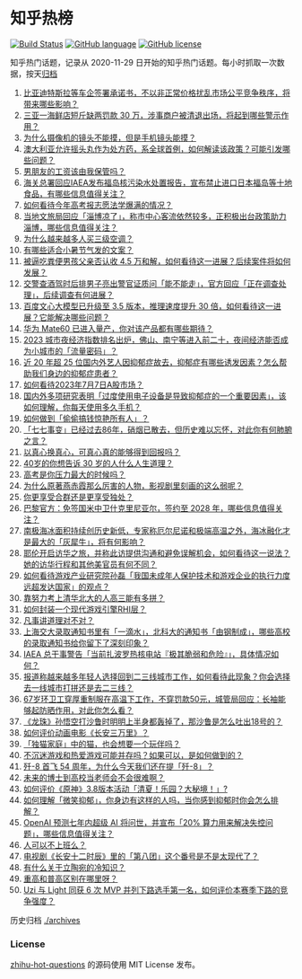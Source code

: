 # 知乎热榜
[![Build Status](https://github.com/ToWeLong/zhihu-hot-questions/workflows/CI/badge.svg)](https://github.com/ToWeLong/zhihu-hot-questions/actions)
[![GitHub language](https://img.shields.io/badge/language-golang-orange.svg)](https://golang.org/)
[![GitHub license](https://img.shields.io/github/license/ToWeLong/zhihu-hot-questions)](https://github.com/ToWeLong/zhihu-hot-questions/blob/main/LICENSE)

知乎热门话题，记录从 2020-11-29 日开始的知乎热门话题。每小时抓取一次数据，按天[归档](./archives)

<!-- BEGIN -->

1. [比亚迪特斯拉等车企签署承诺书，不以非正常价格扰乱市场公平竞争秩序，将带来哪些影响？](https://www.zhihu.com/question/610644843)
1. [三亚一海鲜店短斤缺两罚款 30 万，涉事商户被清退出场，将起到哪些警示作用？](https://www.zhihu.com/question/610555575)
1. [为什么摄像机的镜头不能摸，但是手机镜头能摸？](https://www.zhihu.com/question/610269078)
1. [澳大利亚允许摇头丸作为处方药，系全球首例，如何解读该政策？可能引发哪些问题？](https://www.zhihu.com/question/610426495)
1. [男朋友的工资该由我保管吗？](https://www.zhihu.com/question/609500858)
1. [海关总署回应IAEA发布福岛核污染水处置报告，宣布禁止进口日本福岛等十地食品，有哪些信息值得关注？](https://www.zhihu.com/question/610811776)
1. [如何看待今年高考报志愿法学爆满的情况？](https://www.zhihu.com/question/610440391)
1. [当地文旅局回应「淄博凉了」，称市中心客流依然较多，正积极出台政策助力淄博，哪些信息值得关注？](https://www.zhihu.com/question/610665108)
1. [为什么越来越多人买三级空调？](https://www.zhihu.com/question/601063590)
1. [有哪些适合小暑节气发的文案？](https://www.zhihu.com/question/541032052)
1. [被逼吃粪便男孩父亲否认收 4.5 万和解，如何看待这一进展？后续案件将如何发展？](https://www.zhihu.com/question/610638333)
1. [交警查酒驾时后排男子亮出警官证质问「能不能走」，官方回应「正在调查处理」，后续调查有何进展？](https://www.zhihu.com/question/610659420)
1. [百度文心大模型已升级至 3.5 版本，推理速度提升 30 倍，如何看待这一进展？它能解决哪些问题？](https://www.zhihu.com/question/610719484)
1. [华为 Mate60 已进入量产，你对该产品都有哪些期待？](https://www.zhihu.com/question/609780307)
1. [2023 城市夜经济指数排名出炉，佛山、南宁等进入前二十，夜间经济能否成为小城市的「流量密码」？](https://www.zhihu.com/question/610645317)
1. [近 20 年超 25 位国内外艺人因抑郁症故去，抑郁症有哪些诱发因素？怎么帮助我们身边的抑郁症患者？](https://www.zhihu.com/question/610740729)
1. [如何看待2023年7月7日A股市场？](https://www.zhihu.com/question/610802975)
1. [国内外多项研究表明「过度使用电子设备是导致抑郁症的一个重要因素」，该如何理解，你每天使用多久手机？](https://www.zhihu.com/question/610662639)
1. [如何做到「偷偷搞钱惊艳所有人」？](https://www.zhihu.com/question/592108248)
1. [「七七事变」已经过去86年，硝烟已散去，但历史难以忘怀，对此你有何肺腑之言？](https://www.zhihu.com/question/610820238)
1. [以真心换真心，可真心真的能够得到回报吗？](https://www.zhihu.com/question/609773794)
1. [40岁的你想告诉 30 岁的人什么人生道理？](https://www.zhihu.com/question/419127632)
1. [高考是你压力最大的时候吗？](https://www.zhihu.com/question/605235126)
1. [为什么原著燕赤霞那么厉害的人物，影视剧里刻画的这么弱呢？](https://www.zhihu.com/question/478316660)
1. [你更享受合群还是更享受独处？](https://www.zhihu.com/question/609484263)
1. [巴黎官方：免签国米中卫什克里尼亚尔，签约至 2028 年，哪些信息值得关注？](https://www.zhihu.com/question/610713169)
1. [南极海冰面积持续创历史新低，专家称厄尔尼诺和极端高温之外，海冰融化才是最大的「灰犀牛」，将有何影响？](https://www.zhihu.com/question/610740747)
1. [耶伦开启访华之旅，并称此访提供沟通和避免误解机会，如何看待这一说法？她的访华行程和其他美官员有何不同？](https://www.zhihu.com/question/610802869)
1. [如何看待游戏产业研究院孙磊「我国未成年人保护技术和游戏企业的执行力度远超发达国家」的观点？](https://www.zhihu.com/question/610696385)
1. [靠努力考上清华北大的人高三能有多拼？](https://www.zhihu.com/question/389566180)
1. [如何封装一个现代游戏引擎RHI层？](https://www.zhihu.com/question/604591389)
1. [凡事讲道理对不对？](https://www.zhihu.com/question/609296952)
1. [上海交大录取通知书里有「一滴水」，北科大的通知书「由钢制成」，哪些高校的录取通知书给你留下了深刻印象？](https://www.zhihu.com/question/610635358)
1. [IAEA 总干事警告「当前扎波罗热核电站『极其脆弱和危险』」，具体情况如何？](https://www.zhihu.com/question/610625389)
1. [报道称越来越多年轻人选择回到二三线城市工作，如何看待此现象？你会选择去一线城市打拼还是去二三线？](https://www.zhihu.com/question/610805619)
1. [67岁环卫工穿厚重制服在高温下工作，不穿罚款50元，城管局回应：长袖能够起防晒作用，对此你怎么看？](https://www.zhihu.com/question/610461726)
1. [《龙珠》孙悟空打沙鲁时明明上半身都轰掉了，那沙鲁是怎么吐出18号的？](https://www.zhihu.com/question/494051946)
1. [如何评价动画电影《长安三万里》？](https://www.zhihu.com/question/609892588)
1. [「独猫家庭」中的猫，也会想要一个玩伴吗？](https://www.zhihu.com/question/609286703)
1. [不沉迷游戏和热爱游戏可能并存吗？如果可以，是如何做到的？](https://www.zhihu.com/question/602728740)
1. [歼-8 首飞 54 周年，为什么今天我们还在提「歼-8」？](https://www.zhihu.com/question/610461295)
1. [未来的博士到高校当老师会不会很难啊？](https://www.zhihu.com/question/458955483)
1. [如何评价《原神》3.8版本活动「清夏！乐园？大秘境！」?](https://www.zhihu.com/question/610445285)
1. [如何理解「微笑抑郁」，你身边有这样的人吗，当你感到抑郁时你会怎么排解？](https://www.zhihu.com/question/610632846)
1. [OpenAI 预测七年内超级 AI 将问世，并宣布「20% 算力用来解决失控问题」，哪些信息值得关注？](https://www.zhihu.com/question/610639130)
1. [人可以不上班么？](https://www.zhihu.com/question/610078346)
1. [电视剧《长安十二时辰》里的「第八团」这个番号是不是太现代了？](https://www.zhihu.com/question/338263871)
1. [有什么关于立陶宛的冷知识？](https://www.zhihu.com/question/279726729)
1. [重高和普高区别在哪里呀？](https://www.zhihu.com/question/607217594)
1. [Uzi 与 Light 同获 6 次 MVP 并列下路选手第一名，如何评价本赛季下路的竞争强度？](https://www.zhihu.com/question/610057378)

<!-- END -->

历史归档 [./archives](./archives)


### License
[zhihu-hot-questions](https://github.com/towelong/zhihu-hot-questions) 的源码使用 MIT License 发布。